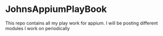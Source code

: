# JohnsAppiumPlayBook

This repo contains all my play work for appium. I will be posting 
different modules I work on periodically
